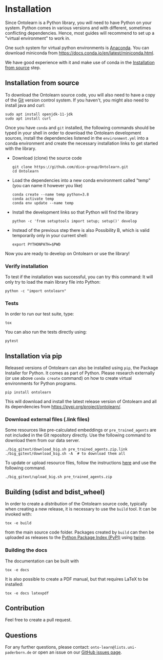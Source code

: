 # Installation

Since Ontolearn is a Python library, you will need to have Python on
your system. Python comes in various versions and with different,
sometimes conflicting dependencies. Hence, most guides will recommend
to set up a "virtual environment" to work in.

One such system for virtual python environments is
[Anaconda](https://www.anaconda.com/). You can download miniconda from
<https://docs.conda.io/en/latest/miniconda.html>.

We have good experience with it and make use of conda in the
[Installation from source](#installation-from-source) step.

## Installation from source

To download the Ontolearn source code, you will also need to have a
copy of the [Git](https://git-scm.com/) version control system.
If you haven't, you might also need to install java and curl:
```shell
sudo apt install openjdk-11-jdk
sudo apt install curl
```


Once you have `conda` and `git` installed, the following commands
should be typed in your shell in order to download the Ontolearn
development sources, install the dependencies listened in the
`environment.yml` into a conda environment and create the necessary
installation links to get started with the library.

* Download (clone) the source code
  ```shell
  git clone https://github.com/dice-group/Ontolearn.git
  cd Ontolearn
  ```
* Load the dependencies into a new conda environment called "temp" (you can name it however you like)
  ```shell
  conda create --name temp python=3.8
  conda activate temp
  conda env update --name temp
  ```
* Install the development links so that Python will find the library
  ```shell
  python -c 'from setuptools import setup; setup()' develop 
  ```
* Instead of the previous step there is also Possibility B, which is valid temporarily only in your current shell:
  ```shell
  export PYTHONPATH=$PWD
  ```

Now you are ready to develop on Ontolearn or use the library!

### Verify installation

To test if the installation was successful, you can try this command:
It will only try to load the main library file into Python:

```shell
python -c "import ontolearn"
```

### Tests

In order to run our test suite, type:

```shell
tox
```

You can also run the tests directly using:

```shell
pytest
```


## Installation via pip

Released versions of Ontolearn can also be installed using `pip`, the
Package Installer for Python. It comes as part of Python. Please
research externally (or use above `conda create` command) on how to
create virtual environments for Python programs.

```shell
pip install ontolearn
```

This will download and install the latest release version of Ontolearn
and all its dependencies from <https://pypi.org/project/ontolearn/>.

### Download external files (.link files)

Some resources like pre-calculated embeddings or `pre_trained_agents`
are not included in the Git repository directly. Use the following
command to download them from our data server.

```shell
./big_gitext/download_big.sh pre_trained_agents.zip.link
./big_gitext/download_big.sh -A  # to download them all
```

To update or upload resource files, follow the instructions
[here](https://github.com/dice-group/Ontolearn-internal/wiki/Upload-big-data-to-hobbitdata)
and use the following command.

```shell
./big_gitext/upload_big.sh pre_trained_agents.zip
```

## Building (sdist and bdist_wheel)

In order to create a *distribution* of the Ontolearn source code, typically when creating a new release, it is necessary to use the `build` tool. It can be invoked with:

```shell
tox -e build
```

from the main source code folder. Packages created by `build` can then
be uploaded as releases to the [Python Package Index (PyPI)](https://pypi.org/) using
[twine](https://pypi.org/project/twine/).


### Building the docs

The documentation can be built with

```shell
tox -e docs
```

It is also possible to create a PDF manual, but that requires LaTeX to
be installed:

```shell
tox -e docs latexpdf
```

## Contribution

Feel free to create a pull request.

## Questions

For any further questions, please contact: ```onto-learn@lists.uni-paderborn.de```
or open an issue on our [GitHub issues
page](https://github.com/dice-group/Ontolearn/issues).
